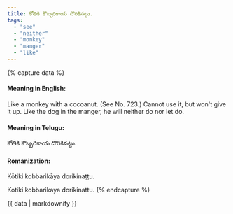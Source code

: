 ```yaml
---
title: కోతికి కొబ్బరికాయ దొరికినట్టు.
tags:
  - "see"
  - "neither"
  - "monkey"
  - "manger"
  - "like"
---
```


{% capture data %}
#### Meaning in English:
Like a monkey with a cocoanut.
(See No. 723.)
Cannot use it, but won't give it up.
Like the dog in the manger, he will neither do nor let do.

#### Meaning in Telugu:
కోతికి కొబ్బరికాయ దొరికినట్టు.

#### Romanization:
Kōtiki kobbarikāya dorikinaṭṭu.

Kotiki kobbarikaya dorikinattu.
{% endcapture %}

{{ data | markdownify }}

